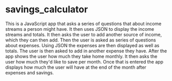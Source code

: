 # savings_calculator
This is a JavaScript app that asks a series of questions that about income streams a person might have. It then uses JSON to display the income streams and totals. It then asks the user to add another source of income, which they can then add. Then the user is asked as series of questions about expenses. Using JSON the expenses are then displayed as well as totals. The user is then asked to add in another expense they have. After the app shows the user how much they take home monthly. It then asks the user how much they'd like to save per month. Once that is entered the app displays how much the user will have at the end of the month after expenses and savings.
